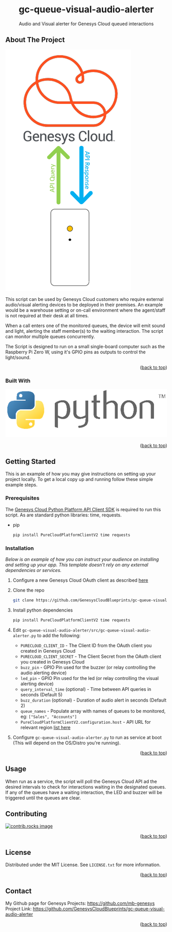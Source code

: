 <a id="readme-top"></a>
  <h1 align="center">gc-queue-visual-audio-alerter</h1>
  <p align="center">
    Audio and Visual alerter for Genesys Cloud queued interactions
    <br />
  </p>

<!-- ABOUT THE PROJECT -->
## About The Project

![alerter diagram](https://github.com/GenesysCloudBlueprints/gc-queue-visual-audio-alerter/blob/main/blueprint/images/CloudQuery.png?raw=true)

This script can be used by Genesys Cloud customers who require external audio/visual alerting devices to be deployed in their premises. An example would be a warehouse setting or on-call environment where the agent/staff is not required at their desk at all times.

When a call enters one of the monitored queues, the device will emit sound and light, alerting the staff member(s) to the waiting interaction. The script can monitor multiple queues concurrently.

The Script is designed to run on a small single-board computer such as the Raspberry Pi Zero W, using it's GPIO pins as outputs to control the light/sound.

<p align="right">(<a href="#readme-top">back to top</a>)</p>

### Built With

![python logo](https://github.com/GenesysCloudBlueprints/gc-queue-visual-audio-alerter/blob/main/blueprint/images/python_logo_sm.png?raw=true)

<p align="right">(<a href="#readme-top">back to top</a>)</p>

<!-- GETTING STARTED -->
## Getting Started

This is an example of how you may give instructions on setting up your project locally.
To get a local copy up and running follow these simple example steps.

### Prerequisites

The <a href="https://github.com/MyPureCloud/platform-client-sdk-python">Genesys Cloud Python Platform API Client SDK</a> is required to run this script.
As are standard python libraries: time, requests.
* pip
  ```sh
  pip install PureCloudPlatformClientV2 time requests
  ```

### Installation

_Below is an example of how you can instruct your audience on installing and setting up your app. This template doesn't rely on any external dependencies or services._

1. Configure a new Genesys Cloud OAuth client as described <a href="https://help.mypurecloud.com/articles/create-an-oauth-client/">here</a>
2. Clone the repo
   ```sh
   git clone https://github.com/GenesysCloudBlueprints/gc-queue-visual-audio-alerter
   ```
3. Install python dependencies
   ```sh
   pip install PureCloudPlatformClientV2 time requests
   ```
4. Edit `gc-queue-visual-audio-alerter/src/gc-queue-visual-audio-alerter.py` to add the following:
	- `PURECLOUD_CLIENT_ID` - The Client ID from the OAuth client you created in Genesys Cloud
	- `PURECLOUD_CLIENT_SECRET` - The Client Secret from the OAuth client you created in Genesys Cloud
	- `buzz_pin` - GPIO Pin used for the buzzer (or relay controlling the audio alerting device)
	- `led_pin` - GPIO Pin used for the led (or relay controlling the visual alerting device)
	- `query_interval_time` (optional) - Time between API queries in seconds (Default 5)
	- `buzz_duration` (optional) - Duration of audio alert in seconds (Default 2)
	- `queue_names` - Populate array with names of queues to be monitored, eg: `["Sales", "Accounts"] `
	- `PureCloudPlatformClientV2.configuration.host` - API URL for relevant region <a href="https://developer.genesys.cloud/platform/api/">list here</a>
  
5. Configure `gc-queue-visual-audio-alerter.py` to run as service at boot (This will depend on the OS/Distro you're running).

<p align="right">(<a href="#readme-top">back to top</a>)</p>

<!-- USAGE EXAMPLES -->
## Usage

When run as a service, the script will poll the Genesys Cloud API ad the desired intervals to check for interactions waiting in the designated queues.
If any of the queues have a waiting interaction, the LED and buzzer will be triggered until the queues are clear.

<!-- CONTRIBUTING -->
## Contributing

<a href="https://github.com/GenesysCloudBlueprints/gc-queue-visual-audio-alerter/graphs/contributors">
  <img src="https://contrib.rocks/image?repo=GenesysCloudBlueprints/gc-queue-visual-audio-alerter" alt="contrib.rocks image" />
</a>

<p align="right">(<a href="#readme-top">back to top</a>)</p>

<!-- LICENSE -->
## License

Distributed under the MIT License. See `LICENSE.txt` for more information.

<p align="right">(<a href="#readme-top">back to top</a>)</p>

<!-- CONTACT -->
## Contact

My Github page for Genesys Projects: https://github.com/mb-genesys
Project Link: https://github.com/GenesysCloudBlueprints/gc-queue-visual-audio-alerter

<p align="right">(<a href="#readme-top">back to top</a>)</p>





